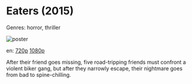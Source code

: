 # Eaters (2015)

Genres: horror, thriller

![poster](http://image.tmdb.org/t/p/w500/1zrk8GFQXk2lNGs2QSk4Bp5PAhw.jpg)

en:
  [720p](magnet:?xt=urn:btih:BE444326C91AD5B4CC06FBAE414AB2CFA75D88DD&tr=udp://glotorrents.pw:6969/announce&tr=udp://tracker.opentrackr.org:1337/announce&tr=udp://torrent.gresille.org:80/announce&tr=udp://tracker.openbittorrent.com:80&tr=udp://tracker.coppersurfer.tk:6969&tr=udp://tracker.leechers-paradise.org:6969&tr=udp://p4p.arenabg.ch:1337&tr=udp://tracker.internetwarriors.net:1337)
  [1080p](magnet:?xt=urn:btih:1F11702141F01F0615B540A0E7F98BFB9157AC22&tr=udp://glotorrents.pw:6969/announce&tr=udp://tracker.opentrackr.org:1337/announce&tr=udp://torrent.gresille.org:80/announce&tr=udp://tracker.openbittorrent.com:80&tr=udp://tracker.coppersurfer.tk:6969&tr=udp://tracker.leechers-paradise.org:6969&tr=udp://p4p.arenabg.ch:1337&tr=udp://tracker.internetwarriors.net:1337)
  


After their friend goes missing, five road-tripping friends must confront a violent biker gang, but after they narrowly escape, their nightmare goes from bad to spine-chilling.